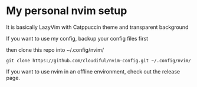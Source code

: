 # My personal nvim setup

It is basically LazyVim with Catppuccin theme and transparent background

If you want to use my config, backup your config files first

then clone this repo into ~/.config/nvim/
```
git clone https://github.com/cloudiful/nvim-config.git ~/.config/nvim/
```

If you want to use nvim in an offline environment, check out the release page.
